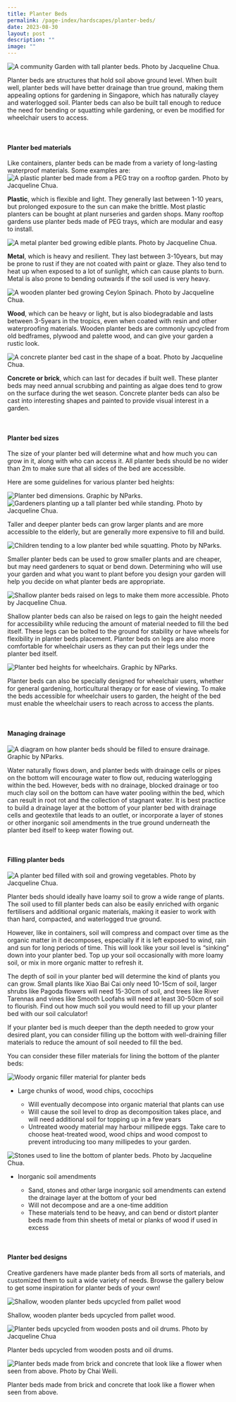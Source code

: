 ```yaml
---
title: Planter Beds
permalink: /page-index/hardscapes/planter-beds/
date: 2023-08-30
layout: post
description: ""
image: ""
---
```

<section>
	<img title="A community Garden with tall planter beds. Photo by Jacqueline Chua." src="/images/Garden%20design/OpenGarden_JacChua.jpg">
<p>Planter beds are structures that hold soil above ground level. When built well, planter beds will have better drainage than true ground, making them appealing options for gardening in Singapore, which has naturally clayey and waterlogged soil. Planter beds can also be built tall enough to reduce the need for bending or squatting while gardening, or even be modified for wheelchair users to access.</p> 
</section>
<br>
<section>
<h4>Planter bed materials</h4>
<p>Like containers, planter beds can be made from a variety of long-lasting waterproof materials. Some examples are:
<img title="A plastic planter bed made from a PEG tray on a rooftop garden. Photo by Jacqueline Chua." src="/images/Garden%20design/BishanEastZone6_JacChua%20(2).jpg">
</p><p><b>Plastic</b>, which is flexible and light. They generally last between 1-10 years, but prolonged exposure to the sun can make the brittle. Most plastic planters can be bought at plant nurseries and garden shops. Many rooftop gardens use planter beds made of PEG trays, which are modular and easy to install.</p> 
<img title="A metal planter bed growing edible plants. Photo by Jacqueline Chua." src="/images/Hardscapes/PlanterBed%20(25).jpg">
<p><b>Metal</b>, which is heavy and resilient. They last between 3-10years, but may be prone to rust if they are not coated with paint or glaze. They also tend to heat up when exposed to a lot of sunlight, which can cause plants to burn. Metal is also prone to bending outwards if the soil used is very heavy.</p> 
<img title="A wooden planter bed growing Ceylon Spinach. Photo by Jacqueline Chua." src="/images/Hardscapes/PlanterBed%20(23).jpg">
<p><b>Wood</b>, which can be heavy or light, but is also biodegradable and lasts between 3-5years in the tropics, even when coated with resin and other waterproofing materials. Wooden planter beds are commonly upcycled from old bedframes, plywood and palette wood, and can give your garden a rustic look. </p>
<img title="A concrete planter bed cast in the shape of a boat. Photo by Jacqueline Chua." src="/images/Hardscapes/PlanterBed%20(13).jpg">
<p><b>Concrete or brick</b>, which can last for decades if built well. These planter beds may need annual scrubbing and painting as algae does tend to grow on the surface during the wet season. Concrete planter beds can also be cast into interesting shapes and painted to provide visual interest in a garden.</p> 
</section>
<br>
<section>
<h4>Planter bed sizes</h4>
<p>The size of your planter bed will determine what and how much you can grow in it, along with who can access it. All planter beds should be no wider than 2m to make sure that all sides of the bed are accessible.</p>
	<p>Here are some guidelines for various planter bed heights:</p>
<img title="Planter bed dimensions. Graphic by NParks." src="/images/picture1.png"> 
<img title="Gardeners planting up a tall planter bed while standing. Photo by Jacqueline Chua." src="/images/Gardeners/Planting%20(5).jpg">
<p>Taller and deeper planter beds can grow larger plants and are more accessible to the elderly, but are generally more expensive to fill and build.</p>
<img title="Children tending to a low planter bed while squatting. Photo by NParks." src="/images/Gardeners/Kids%20(5).jpg">
<p>Smaller planter beds can be used to grow smaller plants and are cheaper, but may need gardeners to squat or bend down. Determining who will use your garden and what you want to plant before you design your garden will help you decide on what planter beds are appropriate.</p> 
	<img title="Shallow planter beds raised on legs to make them more accessible. Photo by Jacqueline Chua." src="/images/Hardscapes/TablePlanterBed_JacChua%20(4).jpg"> 
<p>Shallow planter beds can also be raised on legs to gain the height needed for accessibility while reducing the amount of material needed to fill the bed itself. These legs can be bolted to the ground for stability or have wheels for flexibility in planter beds placement. Planter beds on legs are also more comfortable for wheelchair users as they can put their legs under the planter bed itself.</p> 
	<img title="Planter bed heights for wheelchairs. Graphic by NParks." src="/images/picture2.png">
<p></p><p>Planter beds can also be specially designed for wheelchair users, whether for general gardening, horticultural therapy or for ease of viewing. To make the beds accessible for wheelchair users to garden, the height of the bed must enable the wheelchair users to reach across to access the plants.</p> 
</section>
<br>
<section>
<h4>Managing drainage</h4>
<img title="A diagram on how planter beds should be filled to ensure drainage. Graphic by NParks." src="/images/picture3.png"> 
<p>Water naturally flows down, and planter beds with drainage cells or pipes on the bottom will encourage water to flow out, reducing waterlogging within the bed. However, beds with no drainage, blocked drainage or too much clay soil on the bottom can have water pooling within the bed, which can result in root rot and the collection of stagnant water.  It is best practice to build a drainage layer at the bottom of your planter bed with drainage cells and geotextile that leads to an outlet, or incorporate a layer of stones or other inorganic soil amendments in the true ground underneath the planter bed itself to keep water flowing out.</p> 
</section>
<br>
<section>
<h4>Filling planter beds</h4>
<img title="A planter bed filled with soil and growing vegetables. Photo by Jacqueline Chua." src="/images/Horti%20techniques/Spacing_JacChua%20(1).jpg"> 
<p>Planter beds should ideally have loamy soil to grow a wide range of plants. The soil used to fill planter beds can also be easily enriched with organic fertilisers and additional organic materials, making it easier to work with than hard, compacted, and waterlogged true ground.</p> 
<p>However, like in containers, soil will compress and compact over time as the organic matter in it decomposes, especially if it is left exposed to wind, rain and sun for long periods of time. This will look like your soil level is “sinking” down into your planter bed. Top up your soil occasionally with more loamy soil, or mix in more organic matter to refresh it.</p> 
<p>The depth of soil in your planter bed will determine the kind of plants you can grow. Small plants like Xiao Bai Cai only need 10-15cm of soil, larger shrubs like Pagoda flowers will need 15-30cm of soil, and trees like River Tarennas and vines like Smooth Loofahs will need at least 30-50cm of soil to flourish. Find out how much soil you would need to fill up your planter bed with our soil calculator!</p> 
<p>If your planter bed is much deeper than the depth needed to grow your desired plant, you can consider filling up the bottom with well-draining filler materials to reduce the amount of soil needed to fill the bed.</p>
<p>You can consider these filler materials for lining the bottom of the planter beds:</p>
<img title="Woody organic filler material for planter beds" src="/images/Horti%20techniques/Mulch_PineBark_Jacchua.jpg"> 
<ul>
<li>Large chunks of wood, wood chips, cocochips</li>
	<ul>
	<li>Will eventually decompose into organic material that plants can use</li>
	<li>Will cause the soil level to drop as decomposition takes place, and will need additional soil for topping up in a few years</li>
	<li>Untreated woody material may harbour millipede eggs. Take care to choose heat-treated wood, wood chips and wood compost to prevent introducing too many millipedes to your garden.</li>
	</ul>
</ul>
<img title="Stones used to line the bottom of planter beds. Photo by Jacqueline Chua." src="/images/Horti%20techniques/SoilAmendment_Grit_Jacchua%20(4).jpg"> 
<ul>
<li>Inorganic soil amendments</li>
	<ul>
	<li>Sand, stones and other large inorganic soil amendments can extend the drainage layer at the bottom of your bed</li>
	<li>Will not decompose and are a one-time addition</li>
	<li>These materials tend to be heavy, and can bend or distort planter beds made from thin sheets of metal or planks of wood if used in excess</li>
	</ul>
</ul>
</section>
<br>
<section>
<h4>Planter bed designs</h4>
<p>Creative gardeners have made planter beds from all sorts of materials, and customized them to suit a wide variety of needs. Browse the gallery below to get some inspiration for planter beds of your own!</p> 
<img title="Shallow, wooden planter beds upcycled from pallet wood" src="/images/Hardscapes/PlanterBed%20(12).jpg"> 
	<p>Shallow, wooden planter beds upcycled from pallet wood.</p>
<img title="Planter beds upcycled from wooden posts and oil drums. Photo by Jacqueline Chua" src="/images/Hardscapes/Upcycling_JacChua%20(4).jpg"> 
	<p>Planter beds upcycled from wooden posts and oil drums.</p>
	<img title="Planter beds made from brick and concrete that look like a flower when seen from above. Photo by Chai Weili." src="/images/Garden%20design/WoodlandsZone5_JacChua.jpg"> 
	<p>Planter beds made from brick and concrete that look like a flower when seen from above.</p>
	</section>